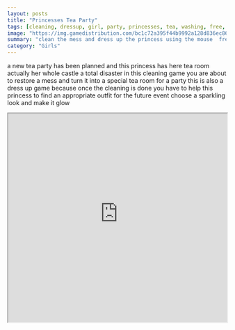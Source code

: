 ```yaml
---
layout: posts
title: "Princesses Tea Party"
tags: [cleaning, dressup, girl, party, princesses, tea, washing, free, online, games, oyna, game, free, games, play, play, games]
image: "https://img.gamedistribution.com/bc1c72a395f44b9992a128d836ec86ca.jpg"
summary: "clean the mess and dress up the princess using the mouse  free online games oyna game free games play play games"
category: "Girls"
---
```


a new tea party has been planned and this princess has here tea room actually her whole castle a total disaster in this cleaning game you are about to restore a mess and turn it into a special tea room for a party this is also a dress up game because once the cleaning is done you have to help this princess to find an appropriate outfit for the future event choose a sparkling look and make it glow

<iframe width="100%" height="480px;" src="https://flash.gamedistribution.com?game=bc1c72a395f44b9992a128d836ec86ca"></iframe>